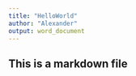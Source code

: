 ```yaml
---
title: "HelloWorld"
author: "Alexander"
output: word_document
---
```


## This is a markdown file

